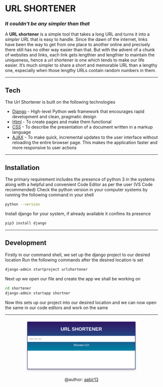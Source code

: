 # URL SHORTENER
### _It couldn't be any simpler than that_

A **URL shortener** is a simple tool that takes a long URL and turns it into a *simpler URL* that is easy to handle. Since the dawn of the internet, links have been the way to get from one place to another online and precisely there still has no other way easier than that. But with the advent of a chunk of websites and links, each link gets lengthier and lengthier to maintain the uniqueness, hence a url shortener is one which tends to make our life easier. It’s much simpler to share a short and memorable URL than a lengthy one, especially when those lengthy URLs contain random numbers in them.

---
## Tech
The Url Shortener is built on the following technologies
- [Django] - High-level Python web framework that encourages rapid development and clean, pragmatic design
- [Html] - To create pages and make them functional
- [CSS] - To describe the presentation of a document written in a markup language
- [AJAX] - To make quick, incremental updates to the user interface without reloading the entire browser page. This makes the application faster and more responsive to user actions

---
## Installation
The primary requirement includes the presence of python 3 in the systems along with a helpful and convenient Code Editor as per the user (VS Code recommended)
Check the python version in your computer systems by running the following command in your shell
```sh
python --version
```
Install django for your system, if already available it confims its presence
```sh
pip3 install django
```
---
## Development
Firstly in our command shell, we set up the django project to our desired location
Run the following commands after the desired location is set
```sh
django-admin startproject urlshortener
```
Next up we open our file and create the app we shall be working on
```sh
cd shortener
django-admin startapp shortner
```
Now this sets up our project into our desired location and we can now open the same in our code editors and work on the same

---
<div style="text-align:center">
<img src="Images/Url1.png" width=75% height=75%/>
</p>


   [Django]: <https://www.djangoproject.com/>
   [Html]: <https://html.com/>
   [CSS]: <https://css-tricks.com/>
   [AJAX]: <https://developer.mozilla.org/en-US/docs/Web/Guide/AJAX>
   [aabir13]: <https://github.com/aabir13>
  
  @author: [aabir13]

